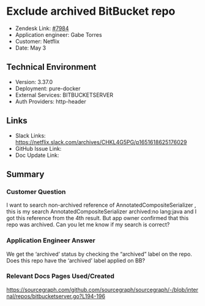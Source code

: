 
# Exclude archived BitBucket repo <!-- Ticket Title  Hint: include keywords to make it searchable -->

- Zendesk Link: [#7984](https://sourcegraph.zendesk.com/agent/tickets/7984)
- Application engineer: Gabe Torres
- Customer: Netflix <!-- Redact if this contains personally identifying information -->
- Date: May 3

<!-- Data populated from integration, speak to Ben Gordon or Michael Bali if not working -->
<!-- During Internal team trial, fill missing data manually (we are waiting for all data to sync) -->

## Technical Environment
- Version: 3.37.0​
- Deployment: pure-docker
- External Services: BITBUCKETSERVER
- Auth Providers: http-header

## Links
<!-- Data for application engineer manual entry -->
- Slack Links: https://netflix.slack.com/archives/CHKL4G5PG/p1651618625176029  
- GitHub Issue Link:
- Doc Update Link:

## Summary
### Customer Question
I want to search non-archived reference of AnnotatedCompositeSerializer , this is my search AnnotatedCompositeSerializer archived:no lang:java and I got this reference from the 4th result. But app owner confirmed that this repo was archived. Can you let me know if my search is correct?

### Application Engineer Answer
We get the ‘archived’ status by checking the “archived” label on the repo. Does this repo have the ‘archived’ label applied on BB?

### Relevant Docs Pages Used/Created
https://sourcegraph.com/github.com/sourcegraph/sourcegraph/-/blob/internal/repos/bitbucketserver.go?L194-196  

<!-- Once complete, upload a copy to https://github.com/sourcegraph/support-tools-internal/tree/main/resolved-tickets as a .md file -->
<!-- Name the file 7984.md -->
